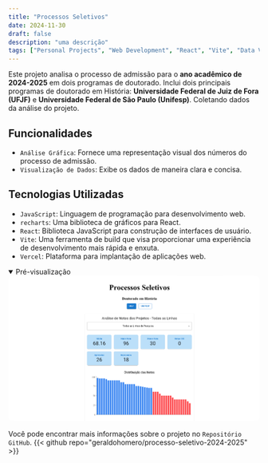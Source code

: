 ```yaml
---
title: "Processos Seletivos"
date: 2024-11-30
draft: false
description: "uma descrição"
tags: ["Personal Projects", "Web Development", "React", "Vite", "Data Visualization", "Data Analysis", "Vercel"]
---
```


Este projeto analisa o processo de admissão para o **ano acadêmico de 2024-2025** em dois programas de doutorado. Inclui dois principais programas de doutorado em História: **Universidade Federal de Juiz de Fora (UFJF)** e **Universidade Federal de São Paulo (Unifesp)**. Coletando dados da análise do projeto.

## Funcionalidades

- `Análise Gráfica`: Fornece uma representação visual dos números do processo de admissão.
- `Visualização de Dados`: Exibe os dados de maneira clara e concisa.

## Tecnologias Utilizadas

- `JavaScript`: Linguagem de programação para desenvolvimento web.
- `recharts`: Uma biblioteca de gráficos para React.
- `React`: Biblioteca JavaScript para construção de interfaces de usuário.
- `Vite`: Uma ferramenta de build que visa proporcionar uma experiência de desenvolvimento mais rápida e enxuta.
- `Vercel`: Plataforma para implantação de aplicações web.

<details style="cursor:pointer" open><summary>Pré-visualização</summary>
  <img src="featured.png" style="border-radius:2%">
</details>

Você pode encontrar mais informações sobre o projeto no `Repositório GitHub`.
{{< github repo="geraldohomero/processo-seletivo-2024-2025" >}}